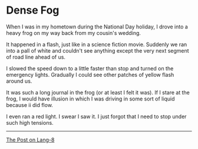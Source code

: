 # Dense Fog

When I was in my hometown during the National Day holiday, I drove into a heavy frog on my way back from my cousin's wedding.

It happened in a flash, just like in a science fiction movie. Suddenly we ran into a pall of white and couldn't see anything except the very next segment of road line ahead of us.

I slowed the speed down to a little faster than stop and turned on the emergency lights. Gradually I could see other patches of yellow flash around us.

It was such a long journal in the frog (or at least I felt it was). If I stare at the frog, I would have illusion in which I was driving in some sort of liquid because ii did flow.

I even ran a red light. I swear I saw it. I just forgot that I need to stop under such high tensions.

---

[The Post on Lang-8](http://lang-8.com/1358180/journals/113373093972639691604063981578899719214)
